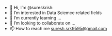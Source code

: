 - 👋 Hi, I’m @sureskrish
- 👀 I’m interested in Data Sciemce related fields
- 🌱 I’m currently learning ...
- 💞️ I’m looking to collaborate on ...
- 📫 How to reach me suresh.srk9595@gmail.com

<!---
sureskrish/sureskrish is a ✨ special ✨ repository because its `README.md` (this file) appears on your GitHub profile.
You can click the Preview link to take a look at your changes.
--->
